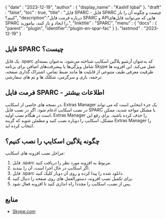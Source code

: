 {
  "date" : "2023-12-19",
  "author" : {
    "display_name" : "Kashif Iqbal"
}،
  "draft" : "false",
  "toc" : true,
  "title" : "فایل SPARC - فایل SPARC چیست و چگونه آن را باز کنیم؟",
  "description":"درباره فرمت فایل SPARC و APIهایی که می‌توانند فایل‌های SPARC را ایجاد و باز کنند، بیاموزید.",
  "linktitle" : "SPARC",
  "menu" : {
    "docs" : {
      "parent" : "plugin",
      "identifier":"plugin-en-spar-fac"
}
}،
  "lastmod" : "2023-12-19"
}

## فایل SPARC چیست؟

یک فایل .sparc که به‌عنوان آرشیو پلاگین اسکایپ شناخته می‌شود، به‌عنوان بسته‌ای شامل ویژگی‌ها یا پیشرفت‌های اضافی برای برنامه Skype عمل می‌کند. این افزونه ها ظرفیت معرفی طیف متنوعی از قابلیت ها مانند ضبط تماس، اشتراک گذاری صفحه، ترجمه،
بازی و سرگرمی، شکلک ها و تم های سفارشی.

## فرمت فایل SPARC - اطلاعات بیشتر

در نسخه های خاصی از اسکایپ، Extras Manager یک جزء انتخابی است که می تواند در نصب اسکایپ ادغام شود. اگر در نصب فایل SPARC با مشکل مواجه شدید، ممکن است در هنگام نصب اولیه، Extras Manager را حذف کرده باشید. برای رفع این مشکل، اسکایپ را دوباره نصب کنید و مطمئن شوید که گزینه Extras Manager را انتخاب کرده اید.

## چگونه پلاگین اسکایپ را نصب کنیم؟

مراحل نصب افزونه های اسکایپ:

1. فایل .sparc مربوط به افزونه مورد نظر را دریافت کنید.
2. اگر اسکایپ در حال اجرا است، آن را ببندید.
3. فایل .sparc دانلود شده را پیدا کرده و روی آن دوبار کلیک کنید.
4. برای تکمیل نصب افزونه، دستورالعمل های روی صفحه را دنبال کنید.
5. پس از نصب، اسکایپ را مجددا راه اندازی کنید تا افزونه فعال شود.

## منابع

 * [Skype.com](https://www.skype.com/en/)
